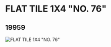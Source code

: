 # FLAT TILE 1X4 "NO. 76"
## 19959
![FLAT TILE 1X4 "NO. 76"](https://lc-www-live-s.legocdn.com/media/bricks/5/2/6102800.jpg)